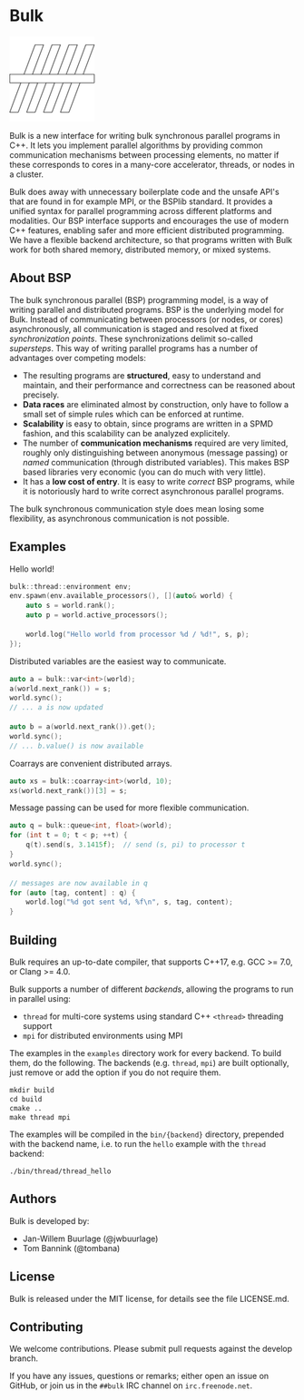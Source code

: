 Bulk
====

![](docs/pages/images/logo-square.png)

Bulk is a new interface for writing bulk synchronous parallel programs in C++.
It lets you implement parallel algorithms by providing common communication mechanisms
between processing elements, no matter if these corresponds to cores in a many-core accelerator,
threads, or nodes in a cluster.

Bulk does away with unnecessary boilerplate  code and the unsafe API's that are found in for example MPI, or the BSPlib standard. It provides a unified syntax for parallel programming across different platforms and modalities.
Our BSP interface supports and encourages the use of modern C++ features, enabling safer and more efficient distributed programming. We have a flexible backend architecture,
so that programs written with Bulk work for both shared memory, distributed memory, or mixed systems.

About BSP
---------

The bulk synchronous parallel (BSP) programming model, is a way of writing parallel and distributed programs. BSP is the underlying model for Bulk. Instead of communicating between processors (or nodes, or cores) asynchronously, all communication is staged and resolved at fixed _synchronization points_. These synchronizations delimit so-called _supersteps_. This way of writing parallel programs has a number of advantages over competing models:

- The resulting programs are **structured**, easy to understand and maintain, and their performance and correctness can be reasoned about precisely.
- **Data races** are eliminated almost by construction, only have to follow a small set of simple rules which can be enforced at runtime.
- **Scalability** is easy to obtain, since programs are written in a SPMD fashion, and this scalability can be analyzed explicitely.
- The number of **communication mechanisms** required are very limited, roughly only distinguishing between anonymous (message passing) or _named_ communication (through distributed variables). This makes BSP based libraries very economic (you can do much with very little).
- It has a **low cost of entry**. It is easy to write _correct_ BSP programs, while it is notoriously hard to write correct asynchronous parallel programs.

The bulk synchronous communication style does mean losing some flexibility, as
asynchronous communication is not possible.

Examples
-------

Hello world!

```cpp
bulk::thread::environment env;
env.spawn(env.available_processors(), [](auto& world) {
    auto s = world.rank();
    auto p = world.active_processors();

    world.log("Hello world from processor %d / %d!", s, p);
});
```

Distributed variables are the easiest way to communicate.

```cpp
auto a = bulk::var<int>(world);
a(world.next_rank()) = s;
world.sync();
// ... a is now updated

auto b = a(world.next_rank()).get();
world.sync();
// ... b.value() is now available
```

Coarrays are convenient distributed arrays.

```cpp
auto xs = bulk::coarray<int>(world, 10);
xs(world.next_rank())[3] = s;
```

Message passing can be used for more flexible communication.

```cpp
auto q = bulk::queue<int, float>(world);
for (int t = 0; t < p; ++t) {
    q(t).send(s, 3.1415f);  // send (s, pi) to processor t
}
world.sync();

// messages are now available in q
for (auto [tag, content] : q) {
    world.log("%d got sent %d, %f\n", s, tag, content);
}
```

Building
--------

Bulk requires an up-to-date compiler, that supports C++17, e.g. GCC >= 7.0, or Clang >= 4.0.

Bulk supports a number of different *backends*, allowing the programs to run in parallel using:

- `thread` for multi-core systems using standard C++ `<thread>` threading support
- `mpi` for distributed environments using MPI

The examples in the `examples` directory work for every backend. To build them, do the following. The backends (e.g. `thread`, `mpi`) are built optionally, just remove or add the option if you do not require them.

    mkdir build
    cd build
    cmake ..
    make thread mpi

The examples will be compiled in the `bin/{backend}` directory, prepended with the backend name, i.e. to run the `hello` example with the `thread` backend:

    ./bin/thread/thread_hello

Authors
-------

Bulk is developed by:

* Jan-Willem Buurlage (@jwbuurlage)
* Tom Bannink (@tombana)

License
-------

Bulk is released under the MIT license, for details see the file LICENSE.md.

Contributing
------------

We welcome contributions. Please submit pull requests against the develop branch.

If you have any issues, questions or remarks; either open an issue on GitHub, or
join us in the `##bulk` IRC channel on `irc.freenode.net`.
